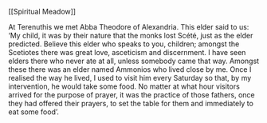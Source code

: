 [[Spiritual Meadow]]
 
At Terenuthis we met Abba Theodore of Alexandria. This elder said to us: ‘My child, it was by their nature that the monks lost Scété, just as the elder predicted. Believe this elder who speaks to you, children; amongst the Scetiotes there was great love, asceticism and discernment. I have seen elders there who never ate at all, unless somebody came that way. Amongst these there was an elder named Ammonios who lived close by me. Once I realised the way he lived, I used to visit him every Saturday so that, by my intervention, he would take some food. No matter at what hour visitors arrived for the purpose of prayer, it was the practice of those fathers, once they had offered their prayers, to set the table for them and immediately to eat some food’. 

